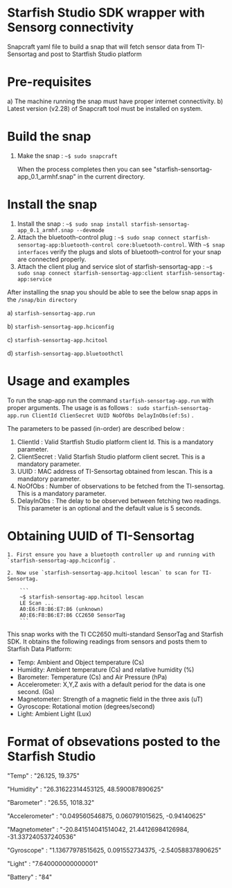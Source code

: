 # Starfish Studio SDK wrapper with Sensorg connectivity

Snapcraft yaml file to build a snap that will fetch sensor data from TI-Sensortag and post to Startfish Studio platform

# Pre-requisites
a) The machine running the snap must have proper internet connectivity.
b) Latest version (v2.28) of Snapcraft tool must be installed on system.  

# Build the snap
1. Make the snap : ```~$ sudo snapcraft```
 
   When the process completes then you can see "starfish-sensortag-app_0.1_armhf.snap" in the current directory. 

# Install the snap
1. Install the snap : ```~$ sudo snap install starfish-sensortag-app_0.1_armhf.snap --devmode```
2. Attach the bluetooth-control plug : ``~$ sudo snap connect starfish-sensortag-app:bluetooth-control core:bluetooth-control``.  With `~$ snap interfaces` verify the plugs and slots of bluetooth-control for your snap are connected properly.
3. Attach the client plug and service slot of starfish-sensortag-app : `~$ sudo snap connect starfish-sensortag-app:client starfish-sensortag-app:service`

After installing the snap you should be able to see the below snap apps in the `/snap/bin directory`

a) `starfish-sensortag-app.run`

b) `starfish-sensortag-app.hciconfig` 

c) `starfish-sensortag-app.hcitool`

d) `starfish-sensortag-app.bluetoothctl`

# Usage and examples

 To run the snap-app  run the command `starfish-sensortag-app.run` with proper arguments. 
 The usage is as follows : ``` sudo starfish-sensortag-app.run ClientId ClienSecret UUID NoOfObs DelayInObs(ef:5s)``` . 

 The parameters to be passed (in-order) are described below :
 
 1. ClientId : Valid Startfish Studio platform client Id. This is a mandatory parameter.
 2. ClientSecret : Valid Starfish Studio platform client secret. This is a mandatory parameter.
 3. UUID : MAC address of TI-Sensortag obtained from lescan. This is a mandatory parameter.
 4. NoOfObs : Number of observations to be fetched from the TI-sensortag. This is a mandatory parameter.
 5. DelayInObs : The delay to be observed between fetching two readings. This parameter is an optional and the default value is 5 seconds.
   
  # Obtaining UUID of TI-Sensortag
 
    1. First ensure you have a bluetooth controller up and running with `starfish-sensortag-app.hciconfig`.

    2. Now use `starfish-sensortag-app.hcitool lescan` to scan for TI-Sensortag.

        ```
        ~$ starfish-sensortag-app.hcitool lescan
        LE Scan ...
        A0:E6:F8:B6:E7:86 (unknown)
        A0:E6:F8:B6:E7:86 CC2650 SensorTag
        ```
 

This snap works with the TI CC2650 multi-standard SensorTag and Starfish SDK. It obtains the following readings from sensors and posts them to Starfish Data Platform: 

- Temp: Ambient and Object temperature (Cs)
- Humidity: Ambient temperature (Cs) and relative humidity (%)
- Barometer: Temperature (Cs) and Air Pressure (hPa)
- Accelerometer: X,Y,Z axis with a default period for the data is one second. (Gs)
- Magnetometer: Strength of a magnetic field in the three axis (uT)
- Gyroscope: Rotational motion (degrees/second)
- Light: Ambient Light (Lux)

    
# Format of obsevations posted to the Starfish Studio

"Temp" : "26.125, 19.375"

"Humidity" : "26.31622314453125, 48.590087890625"

"Barometer" : "26.55, 1018.32"

"Accelerometer" : "0.049560546875, 0.060791015625, -0.94140625"

"Magnetometer" : "-20.841514041514042, 21.44126984126984, -31.337240537240536"

"Gyroscope" : "1.13677978515625, 0.091552734375, -2.54058837890625"

"Light" : "7.640000000000001"

"Battery" : "84"

